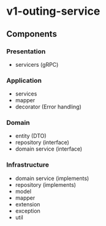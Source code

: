 # v1-outing-service
## Components
### Presentation
- servicers (gRPC)
### Application
- services
- mapper
- decorator (Error handling)
### Domain
- entity (DTO)
- repository (interface) 
- domain service (interface)

### Infrastructure
- domain service (implements)
- repository (implements)
- model
- mapper
- extension 
- exception
- util
